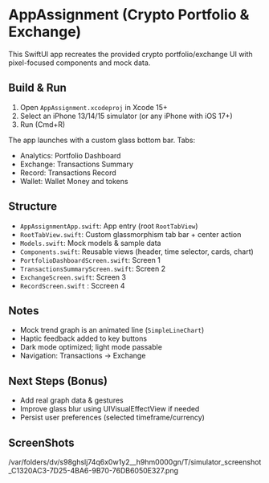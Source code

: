 # AppAssignment (Crypto Portfolio & Exchange)

This SwiftUI app recreates the provided crypto portfolio/exchange UI with pixel-focused components and mock data.

## Build & Run

1. Open `AppAssignment.xcodeproj` in Xcode 15+
2. Select an iPhone 13/14/15 simulator (or any iPhone with iOS 17+)
3. Run (Cmd+R)

The app launches with a custom glass bottom bar. Tabs:
- Analytics: Portfolio Dashboard
- Exchange: Transactions Summary
- Record:  Transactions Record
- Wallet: Wallet Money and tokens

## Structure

- `AppAssignmentApp.swift`: App entry (root `RootTabView`)
- `RootTabView.swift`: Custom glassmorphism tab bar + center action
- `Models.swift`: Mock models & sample data
- `Components.swift`: Reusable views (header, time selector, cards, chart)
- `PortfolioDashboardScreen.swift`: Screen 1
- `TransactionsSummaryScreen.swift`: Screen 2
- `ExchangeScreen.swift`: Screen 3
- `RecordScreen.swift` : Sccreen 4


## Notes

- Mock trend graph is an animated line (`SimpleLineChart`)
- Haptic feedback added to key buttons
- Dark mode optimized; light mode passable
- Navigation: Transactions → Exchange

## Next Steps (Bonus)

- Add real graph data & gestures
- Improve glass blur using UIVisualEffectView if needed
- Persist user preferences (selected timeframe/currency) 



## ScreenShots 



/var/folders/dv/s98ghslj74q6x0w1y2__h9hm0000gn/T/simulator_screenshot_C1320AC3-7D25-4BA6-9B70-76DB6050E327.png
